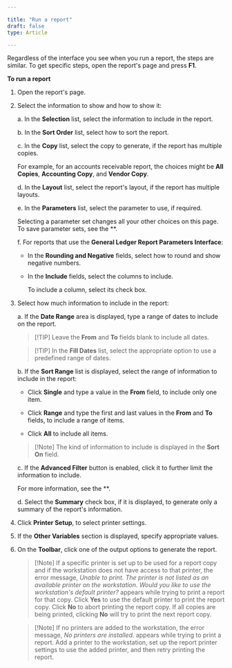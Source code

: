 ```yaml
---

title: "Run a report"
draft: false
type: Article

---
```


Regardless of the interface you see when you run a report, the steps are similar. To get specific steps, open the report's page and press **F1**.

**To run a report**

1. Open the report's page.

2. Select the information to show and how to show it:

    a. In the **Selection** list, select the information to include in the report.

    b. In the **Sort Order** list, select how to sort the report.

    c. In the **Copy** list, select the copy to generate, if the report has multiple copies.

    For example, for an accounts receivable report, the choices might be **All Copies**, **Accounting Copy**, and **Vendor Copy**.

    d. In the **Layout** list, select the report's layout, if the report has multiple layouts.

    e. In the **Parameters** list, select the parameter to use, if required.

    Selecting a parameter set changes all your other choices on this page. To save parameter sets, see the **.

    f. For reports that use the **General Ledger Report Parameters Interface**:

    - In the **Rounding and Negative** fields, select how to round and show negative numbers.

    - In the **Include** fields, select the columns to include.

        To include a column, select its check box.

3. Select how much information to include in the report:

    a. If the **Date Range** area is displayed, type a range of dates to include on the report.

    > [!TIP] Leave the **From** and **To** fields blank to include all dates.

    > [!TIP] In the **Fill Dates** list, select the appropriate option to use a predefined range of dates.

    b. If the **Sort Range** list is displayed, select the range of information to include in the report:

    - Click **Single** and type a value in the **From** field, to include only one item.

    - Click **Range** and type the first and last values in the **From** and **To** fields, to include a range of items.

    - Click **All** to include all items.

    > [!Note] The kind of information to include is displayed in the **Sort On** field.

    c. If the **Advanced Filter** button is enabled, click it to further limit the information to include.

    For more information, see the **.

    d. Select the **Summary** check box, if it is displayed, to generate only a summary of the report's information.

4. Click **Printer Setup**, to select printer settings.

5. If the **Other Variables** section is displayed, specify appropriate values.

6. On the **Toolbar**, click one of the output options to generate the report.

    > [!Note] If a specific printer is set up to be used for a report copy and if the workstation does not have access to that printer, the error message, *Unable to print. The printer is not listed as an available printer on the workstation. Would you like to use the workstation's default printer?* appears while trying to print a report for that copy. 
    > Click **Yes** to use the default printer to print the report copy.
    > Click **No** to abort printing the report copy. If all copies are being printed, clicking **No** will try to print the next report copy.

    > [!Note] If no printers are added to the workstation, the error message, *No printers are installed.* appears while trying to print a report. Add a printer to the workstation, set up the report printer settings to use the added printer, and then retry printing the report.

​
